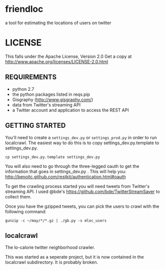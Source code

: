 friendloc
=========

a tool for estimating the locations of users on twitter

LICENSE
=======

This falls under the Apache License, Version 2.0
Get a copy at http://www.apache.org/licenses/LICENSE-2.0.html

REQUIREMENTS
------------
* python 2.7
* the python packages listed in reqs.pip
* Gisgraphy (http://www.gisgraphy.com/)
* data from Twitter's streaming API
* a Twitter account and application to access the REST API


GETTING STARTED
---------------


You'll need to create a `settings_dev.py` or `settings_prod.py` in order to run
localcrawl.  The easiest way to do this is to copy settings_dev.py.template to
settings_dev.py.

    cp settings_dev.py.template settings_dev.py

You will also need to go through the three-legged oauth to get the information
that goes in settings_dev.py .  This will help you:
    http://benoitc.github.com/restkit/authentication.html#oauth

To get the crawling process started you will need tweets from Twitter's
streaming API.  I used @bde's https://github.com/bde/TwitterStreamSaver to
collect them.

Once you have the gzipped tweets, you can pick the users to crawl with the
following command:

    gunzip -c ~/may/*/*.gz | ./gb.py -s mloc_users

localcrawl
----------

The lo-calorie twitter neighborhood crawler.

This was started as a seperate project, but it is now contained in the
localcrawl subdirectory. It is probably broken.

